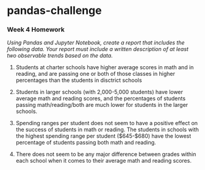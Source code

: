 # pandas-challenge
### Week 4 Homework

*Using Pandas and Jupyter Notebook, create a report that includes the following data. Your report must include a written description of at least two observable trends based on the data.*

1. Students at charter schools have higher average scores in math and in reading, and are passing one or both of those classes in higher percentages than the students in disctrict schools

2. Students in larger schools (with 2,000-5,000 students) have lower average math and reading scores, and the percentages of students passing math/reading/both are much lower for students in the larger schools.

3. Spending ranges per student does not seem to have a positive effect on the success of students in math or reading. The students in schools with the highest spending range per student (\$645-\$680) have the lowest percentage of students passing both math and reading.


4. There does not seem to be any major difference between grades within each school when it comes to their average math and reading scores.
